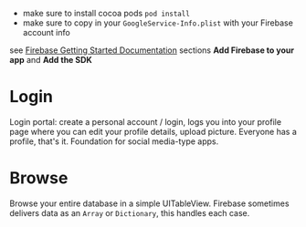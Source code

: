 * make sure to install cocoa pods `pod install`
* make sure to copy in your `GoogleService-Info.plist` with your Firebase account info

see [Firebase Getting Started Documentation](https://firebase.google.com/docs/ios/setup) sections __Add Firebase to your app__ and __Add the SDK__

# Login

Login portal: create a personal account / login, logs you into your profile page where you can edit your profile details, upload picture. Everyone has a profile, that's it. Foundation for social media-type apps.

# Browse

Browse your entire database in a simple UITableView. Firebase sometimes delivers data as an `Array` or `Dictionary`, this handles each case.